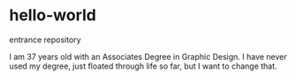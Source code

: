 # hello-world
entrance repository

I am 37 years old with an Associates Degree in Graphic Design. I have never used my degree, just floated through life so far, but I want to change that.
